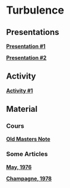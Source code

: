 

#  Turbulence

##  Presentations



**[Presentation #1 ][p1]**  

  [p1]: 1_Turb_2023.pdf

  
**[Presentation #2 ][p2]**  

  [p2]: 2_Turb_2023.pdf
  
<!--
    
**[Presentation #3 ][p3]**  

  [p3]: 3_Turb_2023.pdf

-->

##  Activity

<!--

**[Chaos ][ac11]**  

  [ac11]: chaos.ipynb

 --> 

**[Activity #1 ][ac1]**  

  [ac1]: Activity1.pdf


<!---

**[free_decay][ac12]**  

  [ac12]: free_decay.py

**[energy_cascade][ac2]**  

  [ac2]: energy_cascade.py

**[enstrophy_cascade][ac3]**  

  [ac3]: enstrophy_cascade.py
 

 
**[turbulence 2d analysis #1 ][ac4]**  

  [ac4]: https://github.com/Mesharou/mesharou.github.io/blob/master/Turb/turbulence2d_2022.ipynb 
  


**[Homework ][ac5]**  

  [ac5]: homework.pdf
  

  
**[GS for turb.nc ][ac7]**  

  [ac7]: http://mespages.univ-brest.fr/~gula/Turb/GS_for_turb.nc
  
**[Atlantic for turb.nc ][ac8]**  

  [ac8]: http://mespages.univ-brest.fr/~gula/Turb/Atlantic_for_turb.nc
  
  



##  Articles for project

**[Articles ][g30]**  

  [g30]: http://mespages.univ-brest.fr/~gula/Turb/Articles/

--->
  
##  Material 

###  Cours

**[Old Masters Note ][c30]**  

  [c30]: Cours



###  Some Articles

**[May, 1976 ][a1]**


  [a1]: http://mespages.univ-brest.fr/~gula/Turb/Articles/May76.pdf


**[Champagne, 1978 ][a2]**


  [a2]: http://mespages.univ-brest.fr/~gula/Turb/Articles/Champagne78.pdf
